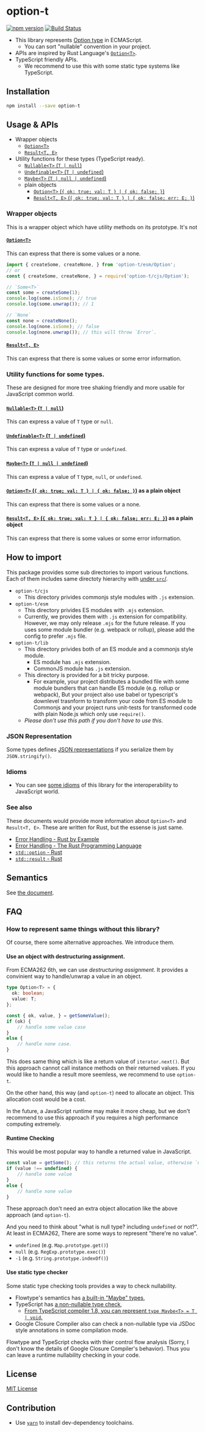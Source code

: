 # option-t

[![npm version](https://badge.fury.io/js/option-t.svg)](http://badge.fury.io/js/option-t)
[![Build Status](https://secure.travis-ci.org/karen-irc/option-t.svg?branch=master)](http://travis-ci.org/karen-irc/option-t)

* This library represents [Option type](http://en.wikipedia.org/wiki/Option_type) in ECMAScript.
    * You can sort "nullable" convention in your project.
* APIs are inspired by Rust Language's [`Option<T>`](https://doc.rust-lang.org/std/option/).
* TypeScript friendly APIs.
    * We recommend to use this with some static type systems like TypeScript.


## Installation

```sh
npm install --save option-t
```


## Usage & APIs

* Wrapper objects
    * [`Option<T>`](./src/Option.d.ts)
    * [`Result<T, E>`](./src/Result.d.ts)
* Utility functions for these types (TypeScript ready).
    * [`Nullable<T>` (`T | null`)](./src/Nullable/)
    * [`Undefinable<T>` (`T | undefined`)](./src/Undefinable/)
    * [`Maybe<T>` (`T | null | undefined`)](./src/Maybe/)
    * plain objects
        * [`Option<T>` (`{ ok: true; val: T } | { ok: false; }`)](./src/PlainOption/index.ts)
        * [`Result<T, E>` (`{ ok: true; val: T } | { ok: false; err: E; }`)](./src/PlainResult/index.ts)

### Wrapper objects

This is a wrapper object which have utility methods on its prototype.
It's not 

#### [`Option<T>`](./src/Option.d.ts)

This can express that there is some values or a none.

```javascript
import { createSome, createNone, } from 'option-t/esm/Option';
// or
const { createSome, createNone, } = require('option-t/cjs/Option');

// `Some<T>`
const some = createSome(1);
console.log(some.isSome); // true
console.log(some.unwrap()); // 1

// `None`
const none = createNone();
console.log(none.isSome); // false
console.log(none.unwrap()); // this will throw `Error`.
```

#### [`Result<T, E>`](./src/Result.d.ts)

This can express that there is some values or some error information.


### Utility functions for some types.

These are designed for more tree shaking friendly and more usable for JavaScript common world.

#### [`Nullable<T>` (`T | null`)](./src/Nullable/)

This can express a value of `T` type or `null`.

#### [`Undefinable<T>` (`T | undefined`)](./src/Undefinable/)

This can express a value of `T` type or `undefined`.

#### [`Maybe<T>` (`T | null | undefined`)](./src/Maybe/)

This can express a value of `T` type, `null`, or `undefined`.

####  [`Option<T>` (`{ ok: true; val: T } | { ok: false; }`)](./src/PlainOption/index.ts) as a plain object

This can express that there is some values or a none.

#### [`Result<T, E>` (`{ ok: true; val: T } | { ok: false; err: E; }`)](./src/PlainResult/index.ts) as a plain object

This can express that there is some values or some error information.


## How to import

This package provides some sub directories to import various functions.
Each of them includes same directoty hierarchy with [under `src`/](./src/).

- `option-t/cjs`
    - This directory privides commonjs style modules with `.js` extension.
- `option-t/esm`
    - This directory privides ES modules with `.mjs` extension.
    - Currently, we provides them with `.js` extension for compatibility.
      However, we may only release `.mjs` for the future release.
      If you uses some module bundler (e.g. webpack or rollup), please add the config to prefer `.mjs` file.
- `option-t/lib`
    - This directory privides both of an ES module and a commonjs style module.
        - ES module has `.mjs` extension.
        - CommonJS module has `.js` extension.
    - This directory is provided for a bit tricky purpose.
        - For example, your project distributes a bundled file with some module bundlers that can handle ES module (e.g. rollup or webpack),
          But your project also use babel or typescript's downlevel trasnform to transform your code from ES module to Commonjs and
          your project runs unit-tests for transformed code with plain Node.js which only use `require()`.
    - _Please don't use this path if you don't have to use this_.


### JSON Representation

Some types defines [JSON representations](./docs/JSON.md) if you serialize them by `JSON.stringify()`.


### Idioms

- You can see [some idioms](./docs/IDIOM.md) of this library for the interoperability to JavaScript world.

### See also

These documents would provide more information about `Option<T>` and `Result<T, E>`.
These are written for Rust, but the essense is just same.

- [Error Handling - Rust by Example](http://rustbyexample.com/error.html)
- [Error Handling - The Rust Programming Language](https://doc.rust-lang.org/book/error-handling.html)
- [`std::option` - Rust](https://doc.rust-lang.org/std/option/)
- [`std::result` - Rust](https://doc.rust-lang.org/std/result/)



## Semantics

See [the document](./docs/SEMANTICS.md).


## FAQ

### How to represent same things without this library?

Of course, there some alternative approaches. We introduce them.


#### Use an object with destructuring assignment.

From ECMA262 6th, we can use _destructuring assignment_.
It provides a convinient way to handle/unwrap a value in an object.

```typescript
type Option<T> = {
  ok: boolean;
  value: T;
};

const { ok, value, } = getSomeValue();
if (ok) {
    // handle some value case
}
else {
    // handle none case.
}
```

This does same thing which is like a return value of `iterator.next()`.
But this approach cannot call instance methods on their returned values.
If you would like to handle a result more seemless, we recommend to use `option-t`.

On the other hand, this way (and `option-t`) need to allocate an object.
This allocation cost would be a cost.

In the future, a JavaScript runtime may make it more cheap,
but we don't recommend to use this approach if you requires a high performance computing extremely.


#### Runtime Checking

This would be most popular way to handle a returned value in JavaScript.

```javascript
const value = getSome(); // this returns the actual value, otherwise `undefined`.
if (value !== undefined) {
    // handle some value
}
else {
    // handle none value
}
```

These approach don't need an extra object allocation like the above approach (and `option-t`).

And you need to think about "what is null type? including `undefined` or not?".
At least in ECMA262, There are some ways to represent "there're no value".

- `undefined` (e.g. `Map.prototype.get()`)
- `null` (e.g. `RegExp.prototype.exec()`)
- `-1` (e.g. `String.prototype.indexOf()`)


#### Use static type checker

Some static type checking tools provides a way to check nullability.

- Flowtype's semantics has [a built-in "Maybe" types](http://flowtype.org/docs/nullable-types.html),
- TypeScript has [a non-nullable type check](https://github.com/Microsoft/TypeScript/issues/185),
    - [From TypeScript compiler 1.8, you can represent `type Maybe<T> = T | void`.](http://www.typescriptlang.org/docs/release-notes/typescript-1.8.html#improved-unionintersection-type-inference)
- Google Closure Compiler also can check a non-nullable type via JSDoc style annotations in some compilation mode.

Flowtype and TypeScript checks with thier control flow analysis
(Sorry, I don't know the details of Google Closure Compiler's behavior).
Thus you can leave a runtime nullability checking in your code.

## License

[MIT License](./LICENSE.MIT)


## Contribution

- Use [`yarn`](https://yarnpkg.com/) to install dev-dependency toolchains.
